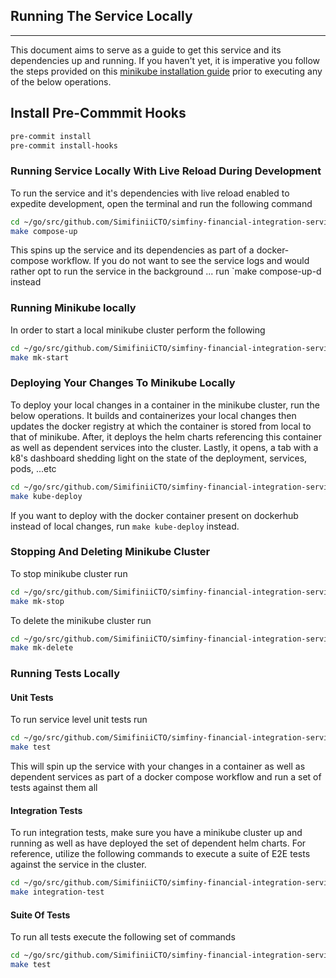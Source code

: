 ## Running The Service Locally

---

This document aims to serve as a guide to get this service and its dependencies up and running. If you haven't yet, it is imperative
you follow the steps provided on this [minikube installation guide](https://v1-18.docs.kubernetes.io/docs/tasks/tools/install-minikube/) prior to
executing any of the below operations.

## Install Pre-Commmit Hooks
```bash {3} copy
pre-commit install
pre-commit install-hooks
```

### Running Service Locally With Live Reload During Development
To run the service and it's dependencies with live reload enabled to expedite development, open the terminal and run the following command
```bash
cd ~/go/src/github.com/SimifiniiCTO/simfiny-financial-integration-service
make compose-up
```

This spins up the service and its dependencies as part of a docker-compose workflow. If you do not want to see the service logs and would rather
opt to run the service in the background ... run `make compose-up-d instead

### Running Minikube locally
In order to start a local minikube cluster perform the following
```bash
cd ~/go/src/github.com/SimifiniiCTO/simfiny-financial-integration-service
make mk-start
```

### Deploying Your Changes To Minikube Locally
To deploy your local changes in a container in the minikube cluster, run the below operations. It builds and containerizes your local changes then
updates the docker registry at which the container is stored from local to that of minikube. After, it deploys the helm charts referencing
this container as well as dependent services into the cluster. Lastly, it opens, a tab with a k8's dashboard shedding light on the state of the
deployment, services, pods, ...etc

```bash
cd ~/go/src/github.com/SimifiniiCTO/simfiny-financial-integration-service
make kube-deploy
```

If you want to deploy with the docker container present on dockerhub instead of local changes, run `make kube-deploy` instead.

### Stopping And Deleting Minikube Cluster
To stop minikube cluster run
```bash
cd ~/go/src/github.com/SimifiniiCTO/simfiny-financial-integration-service
make mk-stop
```

To delete the minikube cluster run
```bash
cd ~/go/src/github.com/SimifiniiCTO/simfiny-financial-integration-service
make mk-delete
```

### Running Tests Locally
#### Unit Tests
To run service level unit tests run
```bash
cd ~/go/src/github.com/SimifiniiCTO/simfiny-financial-integration-service
make test
```

This will spin up the service with your changes in a container as well as dependent services as part of a docker compose workflow and
run a set of tests against them all

#### Integration Tests
To run integration tests, make sure you have a minikube cluster up and running as well as have deployed the set of dependent helm charts. For
reference, utilize the following commands to execute a suite of E2E tests against the service in the cluster.
```bash
cd ~/go/src/github.com/SimifiniiCTO/simfiny-financial-integration-service
make integration-test
```

#### Suite Of Tests
To run all tests execute the following set of commands
```bash
cd ~/go/src/github.com/SimifiniiCTO/simfiny-financial-integration-service
make test
```

